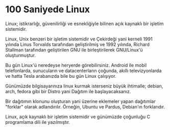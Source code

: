 # 100 Saniyede Linux

Linux; istikrarlığı, güvenilirliği ve esnekliğiyle bilinen açık kaynaklı bir işletim sistemidir.

Linux, Unix benzeri bir işletim sistemidir ve Çekirdeği yani kerneli 1991 yılında Linus Torvalds tarafından geliştirilmiş ve 1992 yılında, Richard Stallman tarafından geliştirilen GNU ile birleştirilerek GNU/Linux'ü oluşturmuştur.

Bu gün Linux'ü neredeyse heryerde görebilirsiniz. Android ile mobil telefonlarda, sunucuların ve datacenterların çoğunda, akıllı televizyonlarda ve hatta Tesla arabanızda bile bu gün Linux çalışıyor.

Günümüzde bilgisayarınıza linux kurmak isterseniz büyük ihtimalle; debian, arch, fedora gibi bir Distro yani Dağıtım ile başlayacaksanız.

Bir dağıtımın klonunu oluşturan yani üzerine eklemeler yapan dağıtımlar "forklar" olarak adlandırılır. Örneğin, Ubuntu ve Pardus, Debian'ın forklarıdır. 

Linux, açık kaynaklı bir işletim sistemidir ve günümüzde çoğunluğu C programlama dili ile yazılmıştır.

